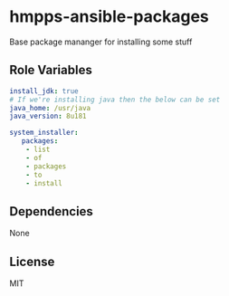 hmpps-ansible-packages
=========

Base package mananger for installing some stuff


Role Variables
--------------

```yaml
install_jdk: true
# If we're installing java then the below can be set
java_home: /usr/java
java_version: 8u181

system_installer:  
   packages:
    - list
    - of 
    - packages
    - to 
    - install

```
Dependencies
------------

None

License
-------

MIT
